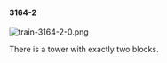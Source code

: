 #### 3164-2
![train-3164-2-0.png](https://github.com/lil-lab/nlvr/raw/master/nlvr/train/images/9/train-3164-2-0.png "train-3164-2-0.png")

There is a tower with exactly two blocks.